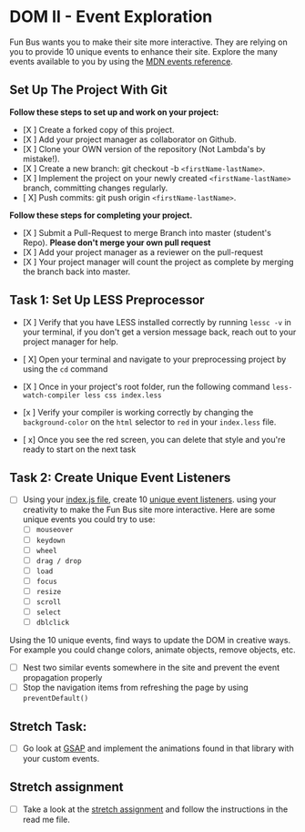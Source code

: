 # DOM II - Event Exploration

Fun Bus wants you to make their site more interactive. They are relying on you to provide 10 unique events to enhance their site. Explore the many events available to you by using the [MDN events reference](https://developer.mozilla.org/en-US/docs/Web/Events).

## Set Up The Project With Git

**Follow these steps to set up and work on your project:**

* [X ] Create a forked copy of this project.
* [X ] Add your project manager as collaborator on Github.
* [X ] Clone your OWN version of the repository (Not Lambda's by mistake!).
* [X ] Create a new branch: git checkout -b `<firstName-lastName>`.
* [X ] Implement the project on your newly created `<firstName-lastName>` branch, committing changes regularly.
* [ X] Push commits: git push origin `<firstName-lastName>`.

**Follow these steps for completing your project.**

* [X ] Submit a Pull-Request to merge <firstName-lastName> Branch into master (student's  Repo). **Please don't merge your own pull request**
* [X ] Add your project manager as a reviewer on the pull-request
* [X ] Your project manager will count the project as complete by merging the branch back into master.

## Task 1: Set Up LESS Preprocessor

* [X ] Verify that you have LESS installed correctly by running `lessc -v` in your terminal, if you don't get a version message back, reach out to your project manager for help.

* [ X] Open your terminal and navigate to your preprocessing project by using the `cd` command

* [X ] Once in your project's root folder, run the following command `less-watch-compiler less css index.less`

* [x ] Verify your compiler is working correctly by changing the `background-color` on the `html` selector to `red` in your `index.less` file.

* [ x] Once you see the red screen, you can delete that style and you're ready to start on the next task

## Task 2: Create Unique Event Listeners

* [ ] Using your [index.js file](js/index.js), create 10 [unique event listeners](https://developer.mozilla.org/en-US/docs/Web/Events). using your creativity to make the Fun Bus site more interactive.  Here are some unique events you could try to use: 
	* [ ] `mouseover`
	* [ ] `keydown`
	* [ ] `wheel`
	* [ ] `drag / drop`
	* [ ] `load`
	* [ ] `focus`
	* [ ] `resize`
	* [ ] `scroll`
	* [ ] `select`
	* [ ] `dblclick`

Using the 10 unique events, find ways to update the DOM in creative ways. For example you could change colors, animate objects, remove objects, etc.

* [ ] Nest two similar events somewhere in the site and prevent the event propagation properly
* [ ] Stop the navigation items from refreshing the page by using `preventDefault()`

## Stretch Task:

* [ ] Go look at [GSAP](https://greensock.com/) and implement the animations found in that library with your custom events.

## Stretch assignment

* [ ] Take a look at the [stretch assignment](stretch-assignment) and follow the instructions in the read me file.
